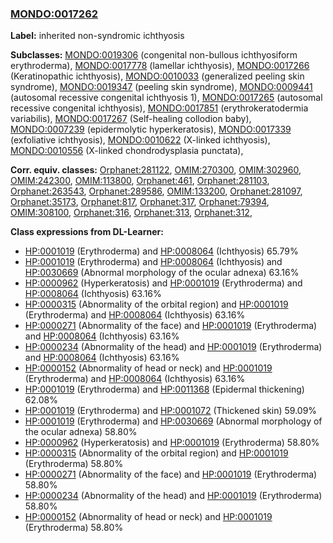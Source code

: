 
### [MONDO:0017262](http://purl.obolibrary.org/obo/MONDO_0017262)
**Label:** inherited non-syndromic ichthyosis

**Subclasses:** [MONDO:0019306](http://purl.obolibrary.org/obo/MONDO_0019306) (congenital non-bullous ichthyosiform erythroderma), [MONDO:0017778](http://purl.obolibrary.org/obo/MONDO_0017778) (lamellar ichthyosis), [MONDO:0017266](http://purl.obolibrary.org/obo/MONDO_0017266) (Keratinopathic ichthyosis), [MONDO:0010033](http://purl.obolibrary.org/obo/MONDO_0010033) (generalized peeling skin syndrome), [MONDO:0019347](http://purl.obolibrary.org/obo/MONDO_0019347) (peeling skin syndrome), [MONDO:0009441](http://purl.obolibrary.org/obo/MONDO_0009441) (autosomal recessive congenital ichthyosis 1), [MONDO:0017265](http://purl.obolibrary.org/obo/MONDO_0017265) (autosomal recessive congenital ichthyosis), [MONDO:0017851](http://purl.obolibrary.org/obo/MONDO_0017851) (erythrokeratodermia variabilis), [MONDO:0017267](http://purl.obolibrary.org/obo/MONDO_0017267) (Self-healing collodion baby), [MONDO:0007239](http://purl.obolibrary.org/obo/MONDO_0007239) (epidermolytic hyperkeratosis), [MONDO:0017339](http://purl.obolibrary.org/obo/MONDO_0017339) (exfoliative ichthyosis), [MONDO:0010622](http://purl.obolibrary.org/obo/MONDO_0010622) (X-linked ichthyosis), [MONDO:0010556](http://purl.obolibrary.org/obo/MONDO_0010556) (X-linked chondrodysplasia punctata), 

**Corr. equiv. classes:** [Orphanet:281122](http://www.orpha.net/ORDO/Orphanet_281122), [OMIM:270300](http://purl.obolibrary.org/obo/OMIM_270300), [OMIM:302960](http://purl.obolibrary.org/obo/OMIM_302960), [OMIM:242300](http://purl.obolibrary.org/obo/OMIM_242300), [OMIM:113800](http://purl.obolibrary.org/obo/OMIM_113800), [Orphanet:461](http://www.orpha.net/ORDO/Orphanet_461), [Orphanet:281103](http://www.orpha.net/ORDO/Orphanet_281103), [Orphanet:263543](http://www.orpha.net/ORDO/Orphanet_263543), [Orphanet:289586](http://www.orpha.net/ORDO/Orphanet_289586), [OMIM:133200](http://purl.obolibrary.org/obo/OMIM_133200), [Orphanet:281097](http://www.orpha.net/ORDO/Orphanet_281097), [Orphanet:35173](http://www.orpha.net/ORDO/Orphanet_35173), [Orphanet:817](http://www.orpha.net/ORDO/Orphanet_817), [Orphanet:317](http://www.orpha.net/ORDO/Orphanet_317), [Orphanet:79394](http://www.orpha.net/ORDO/Orphanet_79394), [OMIM:308100](http://purl.obolibrary.org/obo/OMIM_308100), [Orphanet:316](http://www.orpha.net/ORDO/Orphanet_316), [Orphanet:313](http://www.orpha.net/ORDO/Orphanet_313), [Orphanet:312](http://www.orpha.net/ORDO/Orphanet_312), 

**Class expressions from DL-Learner:**

- [HP:0001019](http://purl.obolibrary.org/obo/HP_0001019) (Erythroderma) and [HP:0008064](http://purl.obolibrary.org/obo/HP_0008064) (Ichthyosis) 65.79%
- [HP:0001019](http://purl.obolibrary.org/obo/HP_0001019) (Erythroderma) and [HP:0008064](http://purl.obolibrary.org/obo/HP_0008064) (Ichthyosis) and [HP:0030669](http://purl.obolibrary.org/obo/HP_0030669) (Abnormal morphology of the ocular adnexa) 63.16%
- [HP:0000962](http://purl.obolibrary.org/obo/HP_0000962) (Hyperkeratosis) and [HP:0001019](http://purl.obolibrary.org/obo/HP_0001019) (Erythroderma) and [HP:0008064](http://purl.obolibrary.org/obo/HP_0008064) (Ichthyosis) 63.16%
- [HP:0000315](http://purl.obolibrary.org/obo/HP_0000315) (Abnormality of the orbital region) and [HP:0001019](http://purl.obolibrary.org/obo/HP_0001019) (Erythroderma) and [HP:0008064](http://purl.obolibrary.org/obo/HP_0008064) (Ichthyosis) 63.16%
- [HP:0000271](http://purl.obolibrary.org/obo/HP_0000271) (Abnormality of the face) and [HP:0001019](http://purl.obolibrary.org/obo/HP_0001019) (Erythroderma) and [HP:0008064](http://purl.obolibrary.org/obo/HP_0008064) (Ichthyosis) 63.16%
- [HP:0000234](http://purl.obolibrary.org/obo/HP_0000234) (Abnormality of the head) and [HP:0001019](http://purl.obolibrary.org/obo/HP_0001019) (Erythroderma) and [HP:0008064](http://purl.obolibrary.org/obo/HP_0008064) (Ichthyosis) 63.16%
- [HP:0000152](http://purl.obolibrary.org/obo/HP_0000152) (Abnormality of head or neck) and [HP:0001019](http://purl.obolibrary.org/obo/HP_0001019) (Erythroderma) and [HP:0008064](http://purl.obolibrary.org/obo/HP_0008064) (Ichthyosis) 63.16%
- [HP:0001019](http://purl.obolibrary.org/obo/HP_0001019) (Erythroderma) and [HP:0011368](http://purl.obolibrary.org/obo/HP_0011368) (Epidermal thickening) 62.08%
- [HP:0001019](http://purl.obolibrary.org/obo/HP_0001019) (Erythroderma) and [HP:0001072](http://purl.obolibrary.org/obo/HP_0001072) (Thickened skin) 59.09%
- [HP:0001019](http://purl.obolibrary.org/obo/HP_0001019) (Erythroderma) and [HP:0030669](http://purl.obolibrary.org/obo/HP_0030669) (Abnormal morphology of the ocular adnexa) 58.80%
- [HP:0000962](http://purl.obolibrary.org/obo/HP_0000962) (Hyperkeratosis) and [HP:0001019](http://purl.obolibrary.org/obo/HP_0001019) (Erythroderma) 58.80%
- [HP:0000315](http://purl.obolibrary.org/obo/HP_0000315) (Abnormality of the orbital region) and [HP:0001019](http://purl.obolibrary.org/obo/HP_0001019) (Erythroderma) 58.80%
- [HP:0000271](http://purl.obolibrary.org/obo/HP_0000271) (Abnormality of the face) and [HP:0001019](http://purl.obolibrary.org/obo/HP_0001019) (Erythroderma) 58.80%
- [HP:0000234](http://purl.obolibrary.org/obo/HP_0000234) (Abnormality of the head) and [HP:0001019](http://purl.obolibrary.org/obo/HP_0001019) (Erythroderma) 58.80%
- [HP:0000152](http://purl.obolibrary.org/obo/HP_0000152) (Abnormality of head or neck) and [HP:0001019](http://purl.obolibrary.org/obo/HP_0001019) (Erythroderma) 58.80%


